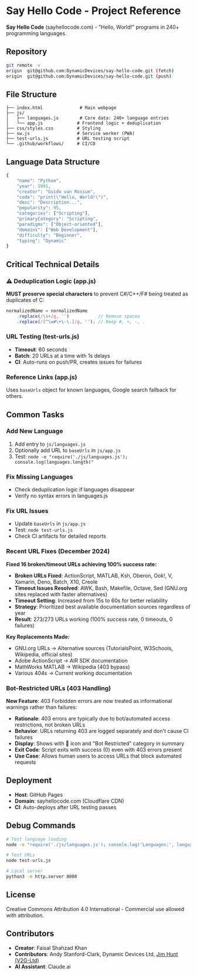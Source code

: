 
# Say Hello Code - Project Reference

**Say Hello Code** (sayhellocode.com) - "Hello, World!" programs in 240+ programming languages.

## Repository
```bash
git remote -v
origin  git@github.com:DynamicDevices/say-hello-code.git (fetch)
origin  git@github.com:DynamicDevices/say-hello-code.git (push)
```

## File Structure
```
├── index.html              # Main webpage
├── js/
│   ├── languages.js        # Core data: 240+ language entries
│   └── app.js             # Frontend logic + deduplication
├── css/styles.css         # Styling
├── sw.js                  # Service worker (PWA)
├── test-urls.js           # URL testing script
└── .github/workflows/     # CI/CD
```

## Language Data Structure
```javascript
{
    "name": "Python",
    "year": 1991,
    "creator": "Guido van Rossum",
    "code": "print(\"Hello, World!\")",
    "desc": "Description...",
    "popularity": 95,
    "categories": ["Scripting"],
    "primaryCategory": "Scripting",
    "paradigms": ["Object-oriented"],
    "domains": ["Web Development"],
    "difficulty": "Beginner",
    "typing": "Dynamic"
}
```

## Critical Technical Details

### ⚠️ Deduplication Logic (app.js)
**MUST preserve special characters** to prevent C#/C++/F# being treated as duplicates of C:
```javascript
normalizedName = normalizedName
    .replace(/\s+/g, '')           // Remove spaces
    .replace(/[^\w#\+\-\.]/g, ''); // Keep #, +, -, .
```

### URL Testing (test-urls.js)
- **Timeout**: 60 seconds
- **Batch**: 20 URLs at a time with 1s delays
- **CI**: Auto-runs on push/PR, creates issues for failures

### Reference Links (app.js)
Uses `baseUrls` object for known languages, Google search fallback for others.

## Common Tasks

### Add New Language
1. Add entry to `js/languages.js`
2. Optionally add URL to `baseUrls` in `js/app.js`
3. Test: `node -e "require('./js/languages.js'); console.log(languages.length)"`

### Fix Missing Languages
- Check deduplication logic if languages disappear
- Verify no syntax errors in languages.js

### Fix URL Issues
- Update `baseUrls` in `js/app.js`
- Test: `node test-urls.js`
- Check CI artifacts for detailed reports

### Recent URL Fixes (December 2024)
**Fixed 16 broken/timeout URLs achieving 100% success rate:**
- **Broken URLs Fixed**: ActionScript, MATLAB, Ksh, Oberon, Ook!, V, Xamarin, Deno, Batch, X10, Creole
- **Timeout Issues Resolved**: AWK, Bash, Makefile, Octave, Sed (GNU.org sites replaced with faster alternatives)
- **Timeout Setting**: Increased from 15s to 60s for better reliability
- **Strategy**: Prioritized best available documentation sources regardless of year
- **Result**: 273/273 URLs working (100% success rate, 0 timeouts, 0 failures)

**Key Replacements Made:**
- GNU.org URLs → Alternative sources (TutorialsPoint, W3Schools, Wikipedia, official sites)
- Adobe ActionScript → AIR SDK documentation
- MathWorks MATLAB → Wikipedia (403 bypass)
- Various 404s → Current working documentation

### Bot-Restricted URLs (403 Handling)
**New Feature**: 403 Forbidden errors are now treated as informational warnings rather than failures:
- **Rationale**: 403 errors are typically due to bot/automated access restrictions, not broken URLs
- **Behavior**: URLs returning 403 are logged separately and don't cause CI failures
- **Display**: Shows with 🤖 icon and "Bot Restricted" category in summary
- **Exit Code**: Script exits with success (0) even with 403 errors present
- **Use Case**: Allows human users to access URLs that block automated requests

## Deployment
- **Host**: GitHub Pages
- **Domain**: sayhellocode.com (Cloudflare CDN)
- **CI**: Auto-deploys after URL testing passes

## Debug Commands
```bash
# Test language loading
node -e "require('./js/languages.js'); console.log('Languages:', languages.length)"

# Test URLs
node test-urls.js

# Local server
python3 -m http.server 8000
```

## License
Creative Commons Attribution 4.0 International - Commercial use allowed with attribution.

## Contributors
- **Creator**: Faisal Shahzad Khan
- **Contributors**: Andy Stanford-Clark, Dynamic Devices Ltd, [Jim Hunt (V2G-Ltd)](https://github.com/V2G-Ltd)
- **AI Assistant**: Claude.ai
